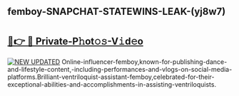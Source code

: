 ## femboy-SNAPCHAT-STATEWINS-LEAK-(yj8w7)


# <h2><a href="https://mediaupload.pro?-20M">🔗👉 🔴 Private-P𝚑ot𝚘𝚜-V𝚒d𝚎o</a></h2>

[![NEW UPDATED](https://i.imgur.com/0qMVB7G.gif)](https://mediaupload.pro?-20M)
Online-influencer-femboy,known-for-publishing-dance-and-lifestyle-content,-including-performances-and-vlogs-on-social-media-platforms.Brilliant-ventriloquist-assistant-femboy,celebrated-for-their-exceptional-abilities-and-accomplishments-in-assisting-ventriloquists.  
